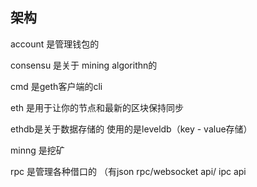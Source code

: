 ## 架构
account 是管理钱包的

consensu 是关于 mining algorithn的

cmd 是geth客户端的cli

eth 是用于让你的节点和最新的区块保持同步

ethdb是关于数据存储的 使用的是leveldb（key - value存储）

minng 是挖矿

rpc 是管理各种借口的 （有json rpc/websocket api/ ipc api


